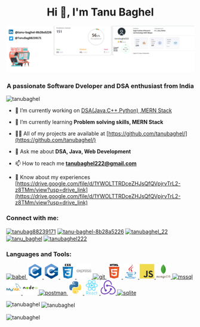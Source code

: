 <h1 align="center">Hi 👋, I'm Tanu Baghel</h1>
<div align="center"><img src="https://github.com/tanubaghel/tanubaghel/blob/main/%40tanu-baghel-8b28a5226.png"></div>
<h3 align="center">A passionate Software Dveloper and DSA enthusiast from India</h3>
<p align="left"> <img src="https://komarev.com/ghpvc/?username=tanubaghel&label=Profile%20views&color=0e75b6&style=flat" alt="tanubaghel" /> </p>

- 🔭 I’m currently working on [DSA(Java,C++,Python) ,MERN Stack](https://github.com/tanubaghel/)

- 🌱 I’m currently learning **Problem solving skills, MERN Stack**

- 👨‍💻 All of my projects are available at [https://github.com/tanubaghel/](https://github.com/tanubaghel/)

- 💬 Ask me about **DSA, Java, Web Development**

- 📫 How to reach me **tanubaghel222@gmail.com**

- 📄 Know about my experiences [https://drive.google.com/file/d/1YWOLTTRDceZHJsQfQVpjrvTrL2-z8TMm/view?usp=drive_link](https://drive.google.com/file/d/1YWOLTTRDceZHJsQfQVpjrvTrL2-z8TMm/view?usp=drive_link)

<h3 align="left">Connect with me:</h3>
<p align="left">
<a href="https://twitter.com/tanubag88239171" target="blank"><img align="center" src="https://raw.githubusercontent.com/rahuldkjain/github-profile-readme-generator/master/src/images/icons/Social/twitter.svg" alt="tanubag88239171" height="30" width="40" /></a>
<a href="https://linkedin.com/in/tanu-baghel-8b28a5226" target="blank"><img align="center" src="https://raw.githubusercontent.com/rahuldkjain/github-profile-readme-generator/master/src/images/icons/Social/linked-in-alt.svg" alt="tanu-baghel-8b28a5226" height="30" width="40" /></a>
<a href="https://www.codechef.com/users/tanubaghel_22" target="blank"><img align="center" src="https://cdn.jsdelivr.net/npm/simple-icons@3.1.0/icons/codechef.svg" alt="tanubaghel_22" height="30" width="40" /></a>
<a href="https://www.leetcode.com/tanu_baghel" target="blank"><img align="center" src="https://raw.githubusercontent.com/rahuldkjain/github-profile-readme-generator/master/src/images/icons/Social/leet-code.svg" alt="tanu_baghel" height="30" width="40" /></a>
<a href="https://auth.geeksforgeeks.org/user/tanubaghel222" target="blank"><img align="center" src="https://raw.githubusercontent.com/rahuldkjain/github-profile-readme-generator/master/src/images/icons/Social/geeks-for-geeks.svg" alt="tanubaghel222" height="30" width="40" /></a>
</p>

<h3 align="left">Languages and Tools:</h3>
<p align="left"> <a href="https://babeljs.io/" target="_blank" rel="noreferrer"> <img src="https://www.vectorlogo.zone/logos/babeljs/babeljs-icon.svg" alt="babel" width="40" height="40"/> </a> <a href="https://www.cprogramming.com/" target="_blank" rel="noreferrer"> <img src="https://raw.githubusercontent.com/devicons/devicon/master/icons/c/c-original.svg" alt="c" width="40" height="40"/> </a> <a href="https://www.w3schools.com/cpp/" target="_blank" rel="noreferrer"> <img src="https://raw.githubusercontent.com/devicons/devicon/master/icons/cplusplus/cplusplus-original.svg" alt="cplusplus" width="40" height="40"/> </a> <a href="https://www.w3schools.com/css/" target="_blank" rel="noreferrer"> <img src="https://raw.githubusercontent.com/devicons/devicon/master/icons/css3/css3-original-wordmark.svg" alt="css3" width="40" height="40"/> </a> <a href="https://expressjs.com" target="_blank" rel="noreferrer"> <img src="https://raw.githubusercontent.com/devicons/devicon/master/icons/express/express-original-wordmark.svg" alt="express" width="40" height="40"/> </a> <a href="https://git-scm.com/" target="_blank" rel="noreferrer"> <img src="https://www.vectorlogo.zone/logos/git-scm/git-scm-icon.svg" alt="git" width="40" height="40"/> </a> <a href="https://www.w3.org/html/" target="_blank" rel="noreferrer"> <img src="https://raw.githubusercontent.com/devicons/devicon/master/icons/html5/html5-original-wordmark.svg" alt="html5" width="40" height="40"/> </a> <a href="https://www.java.com" target="_blank" rel="noreferrer"> <img src="https://raw.githubusercontent.com/devicons/devicon/master/icons/java/java-original.svg" alt="java" width="40" height="40"/> </a> <a href="https://developer.mozilla.org/en-US/docs/Web/JavaScript" target="_blank" rel="noreferrer"> <img src="https://raw.githubusercontent.com/devicons/devicon/master/icons/javascript/javascript-original.svg" alt="javascript" width="40" height="40"/> </a> <a href="https://www.mongodb.com/" target="_blank" rel="noreferrer"> <img src="https://raw.githubusercontent.com/devicons/devicon/master/icons/mongodb/mongodb-original-wordmark.svg" alt="mongodb" width="40" height="40"/> </a> <a href="https://www.microsoft.com/en-us/sql-server" target="_blank" rel="noreferrer"> <img src="https://www.svgrepo.com/show/303229/microsoft-sql-server-logo.svg" alt="mssql" width="40" height="40"/> </a> <a href="https://www.mysql.com/" target="_blank" rel="noreferrer"> <img src="https://raw.githubusercontent.com/devicons/devicon/master/icons/mysql/mysql-original-wordmark.svg" alt="mysql" width="40" height="40"/> </a> <a href="https://nodejs.org" target="_blank" rel="noreferrer"> <img src="https://raw.githubusercontent.com/devicons/devicon/master/icons/nodejs/nodejs-original-wordmark.svg" alt="nodejs" width="40" height="40"/> </a> <a href="https://postman.com" target="_blank" rel="noreferrer"> <img src="https://www.vectorlogo.zone/logos/getpostman/getpostman-icon.svg" alt="postman" width="40" height="40"/> </a> <a href="https://www.python.org" target="_blank" rel="noreferrer"> <img src="https://raw.githubusercontent.com/devicons/devicon/master/icons/python/python-original.svg" alt="python" width="40" height="40"/> </a> <a href="https://reactjs.org/" target="_blank" rel="noreferrer"> <img src="https://raw.githubusercontent.com/devicons/devicon/master/icons/react/react-original-wordmark.svg" alt="react" width="40" height="40"/> </a> <a href="https://redux.js.org" target="_blank" rel="noreferrer"> <img src="https://raw.githubusercontent.com/devicons/devicon/master/icons/redux/redux-original.svg" alt="redux" width="40" height="40"/> </a> <a href="https://www.sqlite.org/" target="_blank" rel="noreferrer"> <img src="https://www.vectorlogo.zone/logos/sqlite/sqlite-icon.svg" alt="sqlite" width="40" height="40"/> </a> </p>

<p><img align="left" src="https://github-readme-stats.vercel.app/api/top-langs?username=tanubaghel&show_icons=true&locale=en&layout=compact" alt="tanubaghel" /></p>

<p>&nbsp;<img align="center" src="https://github-readme-stats.vercel.app/api?username=tanubaghel&show_icons=true&locale=en" alt="tanubaghel" /></p>

<p><img align="center" src="https://github-readme-streak-stats.herokuapp.com/?user=tanubaghel&" alt="tanubaghel" /></p>

<!--
**tanubaghel/tanubaghel** is a ✨ _special_ ✨ repository because its `README.md` (this file) appears on your GitHub profile.

Here are some ideas to get you started:

- 🔭 I’m currently working on ...
- 🌱 I’m currently learning ...
- 👯 I’m looking to collaborate on ...
- 🤔 I’m looking for help with ...
- 💬 Ask me about ...
- 📫 How to reach me: ...
- 😄 Pronouns: ...
- ⚡ Fun fact: ...
-->
